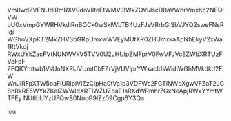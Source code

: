 Vm0wd2VFNUdiRmRXV0doVllteEtWMVl3WkZOVlJscDBaVWhrVmxKc2NEQlVW
bU0xVmpGYWRHVkdiRnBOCk0wSklWbTB4UzFJeVRrbGlSbVJYQ2sweFNsRldi
WGhoVXpKT2MxZHVSbGRpUmxwWVEyMUtXR0ZHUmxkaApNbEkyV2xWa1RtVkdj
RWxUYkZacFVtNUNWVkV5TVV0U2JHUlpZMFprV0FwVFJVcEZWbXRTUzFVeFpF
ZFQKYmtwb1VsUnNXRlJVUmt0bFZrVjVUVlprYWxacldsWldiWGhMVkdkd2FW
WnJiRFpXTW5oaFlURlplVlZzClpHa0tVa1p3VDFWc2FGTlNWbXgwVFZaT2JG
SnRkRE5WYkZKelZWWldXRTlWZUZoaE1sRXdWRmhrZGxNeApjRWxYYmtWTFEy
NUtlbUYzUFQwS0NucG9lZz09Cgp6Y3Q=

iou